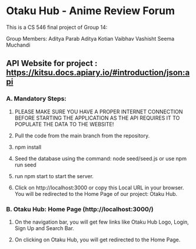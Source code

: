# Otaku Hub - Anime Review Forum
This is a CS 546 final project of Group 14:

Group Members:
Aditya Parab
Aditya Kotian
Vaibhav Vashisht
Seema Muchandi

## API Website for project : https://kitsu.docs.apiary.io/#introduction/json:api

### A. Mandatory Steps:

1. PLEASE MAKE SURE YOU HAVE A PROPER INTERNET CONNECTION BEFORE STARTING THE APPLICATION AS THE API REQUIRES IT TO POPULATE THE DATA TO THE WEBSITE!

2. Pull the code from the main branch from the repository.

3. npm install 

4. Seed the database using the command: node seed/seed.js or use npm run seed

5. run npm start to start the server.

6. Click on http://localhost:3000 or copy this Local URL in your browser. You will be redirected to the Home Page of our project: Otaku Hub.

### B. Otaku Hub: Home Page (http://localhost:3000/)

1. On the navigation bar, you will get few links like Otaku Hub Logo, Login, Sign Up and Search Bar.

2. On clicking on Otaku Hub, you will get redirected to the Home Page.
